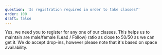```yaml
---
question: 'Is registration required in order to take classes?'
order: 100
draft: false
---
```


Yes, we need you to register for any one of our classes. This helps us to maintain are male/female (Lead / Follow) ratio as close to 50/50 as we can get it. We do accept drop-ins, however please note that it's based on space availability.
